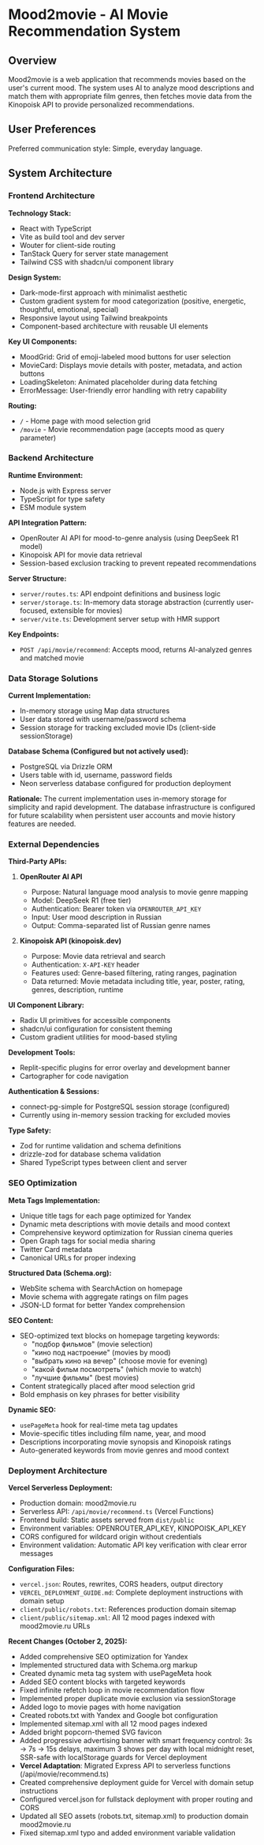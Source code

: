 # Mood2movie - AI Movie Recommendation System

## Overview

Mood2movie is a web application that recommends movies based on the user's current mood. The system uses AI to analyze mood descriptions and match them with appropriate film genres, then fetches movie data from the Kinopoisk API to provide personalized recommendations.

## User Preferences

Preferred communication style: Simple, everyday language.

## System Architecture

### Frontend Architecture

**Technology Stack:**
- React with TypeScript
- Vite as build tool and dev server
- Wouter for client-side routing
- TanStack Query for server state management
- Tailwind CSS with shadcn/ui component library

**Design System:**
- Dark-mode-first approach with minimalist aesthetic
- Custom gradient system for mood categorization (positive, energetic, thoughtful, emotional, special)
- Responsive layout using Tailwind breakpoints
- Component-based architecture with reusable UI elements

**Key UI Components:**
- MoodGrid: Grid of emoji-labeled mood buttons for user selection
- MovieCard: Displays movie details with poster, metadata, and action buttons
- LoadingSkeleton: Animated placeholder during data fetching
- ErrorMessage: User-friendly error handling with retry capability

**Routing:**
- `/` - Home page with mood selection grid
- `/movie` - Movie recommendation page (accepts mood as query parameter)

### Backend Architecture

**Runtime Environment:**
- Node.js with Express server
- TypeScript for type safety
- ESM module system

**API Integration Pattern:**
- OpenRouter AI API for mood-to-genre analysis (using DeepSeek R1 model)
- Kinopoisk API for movie data retrieval
- Session-based exclusion tracking to prevent repeated recommendations

**Server Structure:**
- `server/routes.ts`: API endpoint definitions and business logic
- `server/storage.ts`: In-memory data storage abstraction (currently user-focused, extensible for movies)
- `server/vite.ts`: Development server setup with HMR support

**Key Endpoints:**
- `POST /api/movie/recommend`: Accepts mood, returns AI-analyzed genres and matched movie

### Data Storage Solutions

**Current Implementation:**
- In-memory storage using Map data structures
- User data stored with username/password schema
- Session storage for tracking excluded movie IDs (client-side sessionStorage)

**Database Schema (Configured but not actively used):**
- PostgreSQL via Drizzle ORM
- Users table with id, username, password fields
- Neon serverless database configured for production deployment

**Rationale:** The current implementation uses in-memory storage for simplicity and rapid development. The database infrastructure is configured for future scalability when persistent user accounts and movie history features are needed.

### External Dependencies

**Third-Party APIs:**

1. **OpenRouter AI API**
   - Purpose: Natural language mood analysis to movie genre mapping
   - Model: DeepSeek R1 (free tier)
   - Authentication: Bearer token via `OPENROUTER_API_KEY`
   - Input: User mood description in Russian
   - Output: Comma-separated list of Russian genre names

2. **Kinopoisk API (kinopoisk.dev)**
   - Purpose: Movie data retrieval and search
   - Authentication: `X-API-KEY` header
   - Features used: Genre-based filtering, rating ranges, pagination
   - Data returned: Movie metadata including title, year, poster, rating, genres, description, runtime

**UI Component Library:**
- Radix UI primitives for accessible components
- shadcn/ui configuration for consistent theming
- Custom gradient utilities for mood-based styling

**Development Tools:**
- Replit-specific plugins for error overlay and development banner
- Cartographer for code navigation

**Authentication & Sessions:**
- connect-pg-simple for PostgreSQL session storage (configured)
- Currently using in-memory session tracking for excluded movies

**Type Safety:**
- Zod for runtime validation and schema definitions
- drizzle-zod for database schema validation
- Shared TypeScript types between client and server

### SEO Optimization

**Meta Tags Implementation:**
- Unique title tags for each page optimized for Yandex
- Dynamic meta descriptions with movie details and mood context
- Comprehensive keyword optimization for Russian cinema queries
- Open Graph tags for social media sharing
- Twitter Card metadata
- Canonical URLs for proper indexing

**Structured Data (Schema.org):**
- WebSite schema with SearchAction on homepage
- Movie schema with aggregate ratings on film pages
- JSON-LD format for better Yandex comprehension

**SEO Content:**
- SEO-optimized text blocks on homepage targeting keywords:
  - "подбор фильмов" (movie selection)
  - "кино под настроение" (movies by mood)
  - "выбрать кино на вечер" (choose movie for evening)
  - "какой фильм посмотреть" (which movie to watch)
  - "лучшие фильмы" (best movies)
- Content strategically placed after mood selection grid
- Bold emphasis on key phrases for better visibility

**Dynamic SEO:**
- `usePageMeta` hook for real-time meta tag updates
- Movie-specific titles including film name, year, and mood
- Descriptions incorporating movie synopsis and Kinopoisk ratings
- Auto-generated keywords from movie genres and mood context

### Deployment Architecture

**Vercel Serverless Deployment:**
- Production domain: mood2movie.ru
- Serverless API: `/api/movie/recommend.ts` (Vercel Functions)
- Frontend build: Static assets served from `dist/public`
- Environment variables: OPENROUTER_API_KEY, KINOPOISK_API_KEY
- CORS configured for wildcard origin without credentials
- Environment validation: Automatic API key verification with clear error messages

**Configuration Files:**
- `vercel.json`: Routes, rewrites, CORS headers, output directory
- `VERCEL_DEPLOYMENT_GUIDE.md`: Complete deployment instructions with domain setup
- `client/public/robots.txt`: References production domain sitemap
- `client/public/sitemap.xml`: All 12 mood pages indexed with mood2movie.ru URLs

**Recent Changes (October 2, 2025):**
- Added comprehensive SEO optimization for Yandex
- Implemented structured data with Schema.org markup
- Created dynamic meta tag system with usePageMeta hook
- Added SEO content blocks with targeted keywords
- Fixed infinite refetch loop in movie recommendation flow
- Implemented proper duplicate movie exclusion via sessionStorage
- Added logo to movie pages with home navigation
- Created robots.txt with Yandex and Google bot configuration
- Implemented sitemap.xml with all 12 mood pages indexed
- Added bright popcorn-themed SVG favicon
- Added progressive advertising banner with smart frequency control: 3s → 7s → 15s delays, maximum 3 shows per day with local midnight reset, SSR-safe with localStorage guards for Vercel deployment
- **Vercel Adaptation**: Migrated Express API to serverless functions (/api/movie/recommend.ts)
- Created comprehensive deployment guide for Vercel with domain setup instructions
- Configured vercel.json for fullstack deployment with proper routing and CORS
- Updated all SEO assets (robots.txt, sitemap.xml) to production domain mood2movie.ru
- Fixed sitemap.xml typo and added environment variable validation